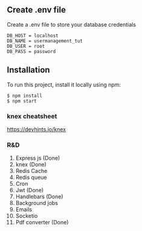 ## Create .env file
Create a .env file to store your database credentials

```
DB_HOST = localhost
DB_NAME = usermanagement_tut
DB_USER = root
DB_PASS = password
```

## Installation
To run this project, install it locally using npm:

```
$ npm install
$ npm start
```


### knex cheatsheet
https://devhints.io/knex

### R&D
1. Express js (Done)
2. knex (Done)
3. Redis Cache
4. Redis queue
5. Cron
6. Jwt (Done)
7. Handlebars (Done)
8. Background jobs
9. Emails
10. Socketio
11. Pdf converter (Done)

